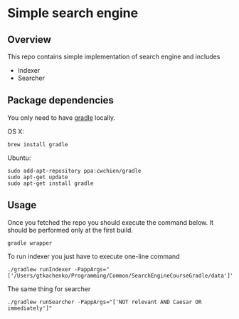 # Simple search engine

Overview
--------
This repo contains simple implementation of search engine and includes
* Indexer
* Searcher

Package dependencies
--------------------
You only need to have [gradle](https://www.gradle.org/) locally. 

OS X:
```
brew install gradle
```


Ubuntu:
```
sudo add-apt-repository ppa:cwchien/gradle
sudo apt-get update
sudo apt-get install gradle
```

Usage
--------
Once you fetched the repo you should execute the command below. It should be performed only at the first build. 

```
gradle wrapper
```


To run indexer you just have to execute one-line command

```
./gradlew runIndexer -PappArgs="['/Users/gtkachenko/Programming/Common/SearchEngineCourseGradle/data']"
```

The same thing for searcher

```
./gradlew runSearcher -PappArgs="['NOT relevant AND Caesar OR immediately']"
```
